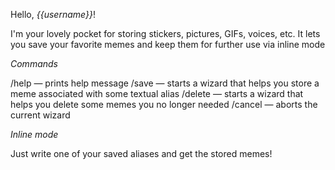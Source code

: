 Hello, *{{username}}*!

I'm your lovely pocket for storing stickers, pictures, GIFs, voices, etc. It lets you save your favorite memes and keep
them for further use via inline mode

*Commands*

/help — prints help message
/save — starts a wizard that helps you store a meme associated with some textual alias
/delete — starts a wizard that helps you delete some memes you no longer needed
/cancel — aborts the current wizard

*Inline mode*

Just write one of your saved aliases and get the stored memes!
